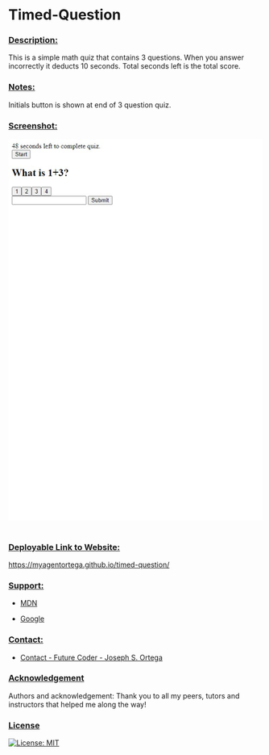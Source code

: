 # Timed-Question   <br/>

### <u> Description: </u>
This is a simple math quiz that contains 3 questions. When you answer incorrectly it deducts 10 seconds. Total seconds left is the total score.

### <u> Notes: </u>
Initials button is shown at end of 3 question quiz. 


### <u> Screenshot: </u>
![Timed-Question Website Screenshot](./Assets/timed-question.jpeg)
<br /><br />

    
### <u> Deployable Link to Website: </u>

https://myagentortega.github.io/timed-question/

### <u> Support:  </u>

- [MDN](https://developer.mozilla.org/en-US/)  

- [Google](https://Google.com)

### <u> Contact: </u>

- [Contact - Future Coder - Joseph S. Ortega](mailto:MyAgentOrtega@gmail.com)

### <u> Acknowledgement </u>

Authors and acknowledgement: Thank you to all my peers, tutors and instructors that helped me along the way!

### <u> License </u>

[![License: MIT](https://img.shields.io/badge/License-MIT-yellow.svg)](https://opensource.org/licenses/MIT)


